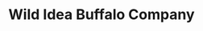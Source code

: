 ---
title: "Wild Idea Buffalo Company"
url: /rapid-city/wild-idea-buffalo-company/
shop: Metzgerei
---